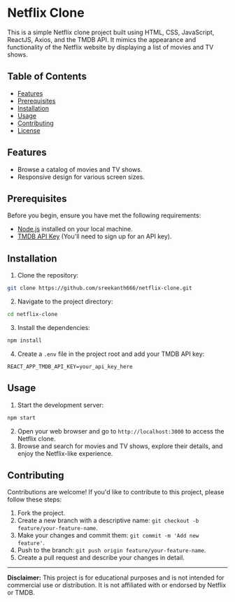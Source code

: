 # Netflix Clone

This is a simple Netflix clone project built using HTML, CSS, JavaScript, ReactJS, Axios, and the TMDB API. It mimics the appearance and functionality of the Netflix website by displaying a list of movies and TV shows.

## Table of Contents
- [Features](#features)
- [Prerequisites](#prerequisites)
- [Installation](#installation)
- [Usage](#usage)
- [Contributing](#contributing)
- [License](#license)

## Features
- Browse a catalog of movies and TV shows.
- Responsive design for various screen sizes.

## Prerequisites
Before you begin, ensure you have met the following requirements:
- [Node.js](https://nodejs.org/) installed on your local machine.
- [TMDB API Key](https://www.themoviedb.org/documentation/api) (You'll need to sign up for an API key).

## Installation
1. Clone the repository:
```bash
git clone https://github.com/sreekanth666/netflix-clone.git
```

2. Navigate to the project directory:
```bash
cd netflix-clone
```

3. Install the dependencies:
```bash
npm install
```

4. Create a `.env` file in the project root and add your TMDB API key:
```plaintext
REACT_APP_TMDB_API_KEY=your_api_key_here
```

## Usage
1. Start the development server:
```bash
npm start
```
2. Open your web browser and go to `http://localhost:3000` to access the Netflix clone.
3. Browse and search for movies and TV shows, explore their details, and enjoy the Netflix-like experience.

## Contributing
Contributions are welcome! If you'd like to contribute to this project, please follow these steps:
1. Fork the project.
2. Create a new branch with a descriptive name: `git checkout -b feature/your-feature-name`.
3. Make your changes and commit them: `git commit -m 'Add new feature'`.
4. Push to the branch: `git push origin feature/your-feature-name`.
5. Create a pull request and describe your changes in detail.

---

**Disclaimer:** This project is for educational purposes and is not intended for commercial use or distribution. It is not affiliated with or endorsed by Netflix or TMDB.
